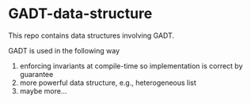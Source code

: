 # GADT-data-structure

This repo contains data structures involving GADT.

GADT is used in the following way
1. enforcing invariants at compile-time so implementation is correct by guarantee
2. more powerful data structure, e.g., heterogeneous list
3. maybe more...
